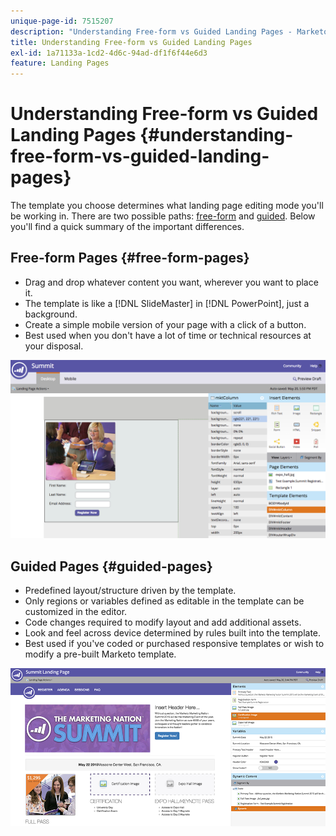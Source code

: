 ```yaml
---
unique-page-id: 7515207
description: "Understanding Free-form vs Guided Landing Pages - Marketo Docs - Product Documentation"
title: Understanding Free-form vs Guided Landing Pages
exl-id: 1a71133a-1cd2-4d6c-94ad-df1f6f44e6d3
feature: Landing Pages
---
```

# Understanding Free-form vs Guided Landing Pages {#understanding-free-form-vs-guided-landing-pages}

The template you choose determines what landing page editing mode you'll be working in. There are two possible paths: [free-form](/help/marketo/product-docs/demand-generation/landing-pages/free-form-landing-pages/create-a-free-form-landing-page.md) and [guided](/help/marketo/product-docs/demand-generation/landing-pages/guided-landing-pages/create-a-guided-landing-page.md). Below you'll find a quick summary of the important differences.

## Free-form Pages {#free-form-pages}

* Drag and drop whatever content you want, wherever you want to place it.
* The template is like a [!DNL SlideMaster] in [!DNL PowerPoint], just a background.
* Create a simple mobile version of your page with a click of a button.
* Best used when you don't have a lot of time or technical resources at your disposal.

![](assets/image2015-5-20-17-3a50-3a53.png)

## Guided Pages {#guided-pages}

* Predefined layout/structure driven by the template.
* Only regions or variables defined as editable in the template can be customized in the editor.
* Code changes required to modify layout and add additional assets.
* Look and feel across device determined by rules built into the template.
* Best used if you've coded or purchased responsive templates or wish to modify a pre-built Marketo template.

![](assets/two-1.png)
